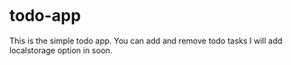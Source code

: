 # todo-app
This is the simple todo app.
You can add and remove todo tasks
I will add localstorage option in soon.
